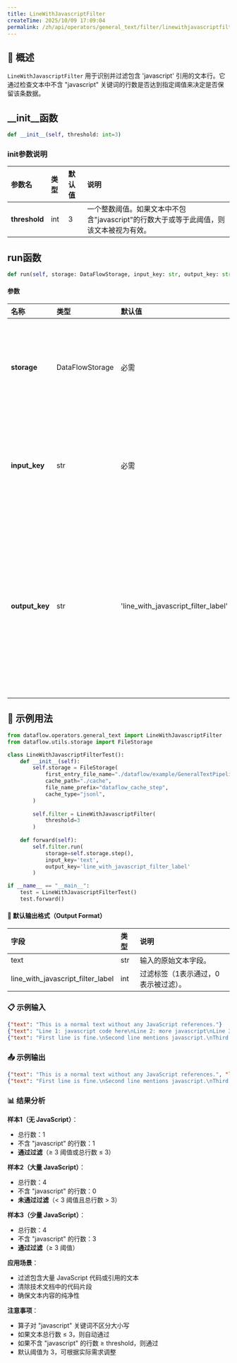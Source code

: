 ```yaml
---
title: LineWithJavascriptFilter
createTime: 2025/10/09 17:09:04
permalink: /zh/api/operators/general_text/filter/linewithjavascriptfilter/
---
```


## 📘 概述

`LineWithJavascriptFilter` 用于识别并过滤包含 'javascript' 引用的文本行。它通过检查文本中不含 "javascript" 关键词的行数是否达到指定阈值来决定是否保留该条数据。

## __init__函数

```python
def __init__(self, threshold: int=3)
```

### init参数说明

| 参数名 | 类型 | 默认值 | 说明 |
| :--- | :--- | :--- | :--- |
| **threshold** | int | 3 | 一个整数阈值。如果文本中不包含"javascript"的行数大于或等于此阈值，则该文本被视为有效。 |

## run函数

```python
def run(self, storage: DataFlowStorage, input_key: str, output_key: str='line_with_javascript_filter_label')
```

#### 参数

| 名称 | 类型 | 默认值 | 说明 |
| :--- | :--- | :--- | :--- |
| **storage** | DataFlowStorage | 必需 | 数据流存储实例，负责读取与写入数据。 |
| **input_key** | str | 必需 | 输入列名，对应待过滤的文本字段。 |
| **output_key** | str | 'line_with_javascript_filter_label' | 输出列名，用于存储过滤结果的标签（1表示通过，0表示被过滤）。 |

## 🧠 示例用法

```python
from dataflow.operators.general_text import LineWithJavascriptFilter
from dataflow.utils.storage import FileStorage

class LineWithJavascriptFilterTest():
    def __init__(self):
        self.storage = FileStorage(
            first_entry_file_name="./dataflow/example/GeneralTextPipeline/line_with_javascript_test_input.jsonl",
            cache_path="./cache",
            file_name_prefix="dataflow_cache_step",
            cache_type="jsonl",
        )
        
        self.filter = LineWithJavascriptFilter(
            threshold=3
        )
        
    def forward(self):
        self.filter.run(
            storage=self.storage.step(),
            input_key='text',
            output_key='line_with_javascript_filter_label'
        )

if __name__ == "__main__":
    test = LineWithJavascriptFilterTest()
    test.forward()
```

#### 🧾 默认输出格式（Output Format）

| 字段 | 类型 | 说明 |
| :--- | :--- | :--- |
| text | str | 输入的原始文本字段。 |
| line_with_javascript_filter_label | int | 过滤标签（1表示通过，0表示被过滤）。 |

### 📋 示例输入

```json
{"text": "This is a normal text without any JavaScript references."}
{"text": "Line 1: javascript code here\nLine 2: more javascript\nLine 3: javascript again\nLine 4: and javascript"}
{"text": "First line is fine.\nSecond line mentions javascript.\nThird line is ok.\nFourth line is also fine."}
```

### 📤 示例输出

```json
{"text": "This is a normal text without any JavaScript references.", "line_with_javascript_filter_label": 1}
{"text": "First line is fine.\nSecond line mentions javascript.\nThird line is ok.\nFourth line is also fine.", "line_with_javascript_filter_label": 1}
```

### 📊 结果分析

**样本1（无 JavaScript）**：
- 总行数：1
- 不含 "javascript" 的行数：1
- **通过过滤**（≥ 3 阈值或总行数 ≤ 3）

**样本2（大量 JavaScript）**：
- 总行数：4
- 不含 "javascript" 的行数：0
- **未通过过滤**（< 3 阈值且总行数 > 3）

**样本3（少量 JavaScript）**：
- 总行数：4
- 不含 "javascript" 的行数：3
- **通过过滤**（≥ 3 阈值）

**应用场景**：
- 过滤包含大量 JavaScript 代码或引用的文本
- 清除技术文档中的代码片段
- 确保文本内容的纯净性

**注意事项**：
- 算子对 "javascript" 关键词不区分大小写
- 如果文本总行数 ≤ 3，则自动通过
- 如果不含 "javascript" 的行数 ≥ threshold，则通过
- 默认阈值为 3，可根据实际需求调整
